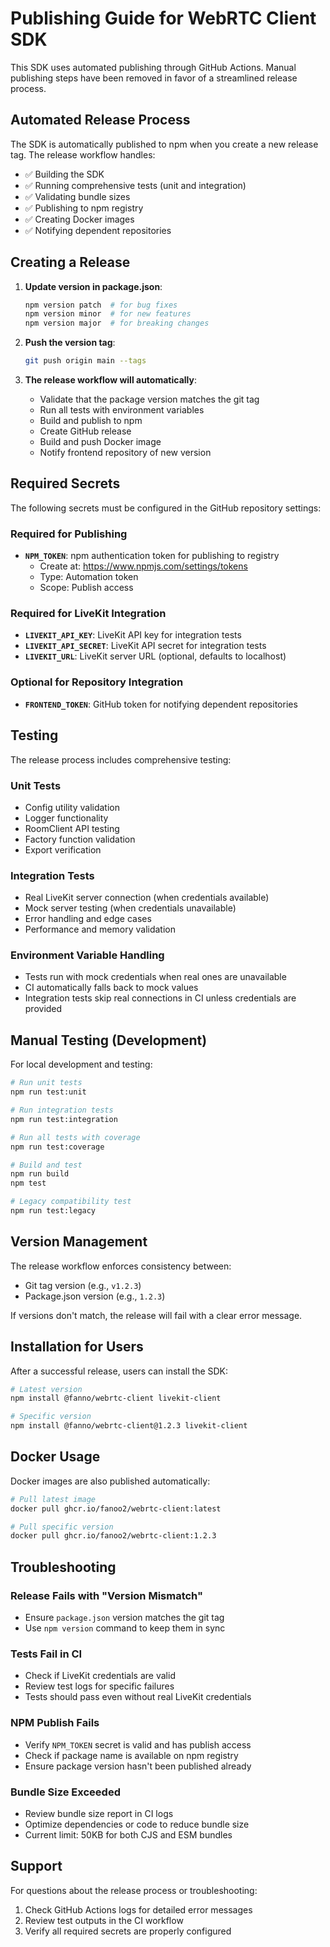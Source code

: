 # Publishing Guide for WebRTC Client SDK

This SDK uses automated publishing through GitHub Actions. Manual publishing steps have been removed in favor of a streamlined release process.

## Automated Release Process

The SDK is automatically published to npm when you create a new release tag. The release workflow handles:

- ✅ Building the SDK
- ✅ Running comprehensive tests (unit and integration)
- ✅ Validating bundle sizes
- ✅ Publishing to npm registry
- ✅ Creating Docker images
- ✅ Notifying dependent repositories

## Creating a Release

1. **Update version in package.json**:
   ```bash
   npm version patch  # for bug fixes
   npm version minor  # for new features
   npm version major  # for breaking changes
   ```

2. **Push the version tag**:
   ```bash
   git push origin main --tags
   ```

3. **The release workflow will automatically**:
   - Validate that the package version matches the git tag
   - Run all tests with environment variables
   - Build and publish to npm
   - Create GitHub release
   - Build and push Docker image
   - Notify frontend repository of new version

## Required Secrets

The following secrets must be configured in the GitHub repository settings:

### Required for Publishing
- **`NPM_TOKEN`**: npm authentication token for publishing to registry
  - Create at: https://www.npmjs.com/settings/tokens
  - Type: Automation token
  - Scope: Publish access

### Required for LiveKit Integration  
- **`LIVEKIT_API_KEY`**: LiveKit API key for integration tests
- **`LIVEKIT_API_SECRET`**: LiveKit API secret for integration tests
- **`LIVEKIT_URL`**: LiveKit server URL (optional, defaults to localhost)

### Optional for Repository Integration
- **`FRONTEND_TOKEN`**: GitHub token for notifying dependent repositories

## Testing

The release process includes comprehensive testing:

### Unit Tests
- Config utility validation
- Logger functionality
- RoomClient API testing
- Factory function validation
- Export verification

### Integration Tests  
- Real LiveKit server connection (when credentials available)
- Mock server testing (when credentials unavailable)
- Error handling and edge cases
- Performance and memory validation

### Environment Variable Handling
- Tests run with mock credentials when real ones are unavailable
- CI automatically falls back to mock values
- Integration tests skip real connections in CI unless credentials are provided

## Manual Testing (Development)

For local development and testing:

```bash
# Run unit tests
npm run test:unit

# Run integration tests
npm run test:integration

# Run all tests with coverage
npm run test:coverage

# Build and test
npm run build
npm test

# Legacy compatibility test
npm run test:legacy
```

## Version Management

The release workflow enforces consistency between:
- Git tag version (e.g., `v1.2.3`)
- Package.json version (e.g., `1.2.3`)

If versions don't match, the release will fail with a clear error message.

## Installation for Users

After a successful release, users can install the SDK:

```bash
# Latest version
npm install @fanno/webrtc-client livekit-client

# Specific version
npm install @fanno/webrtc-client@1.2.3 livekit-client
```

## Docker Usage

Docker images are also published automatically:

```bash
# Pull latest image
docker pull ghcr.io/fanoo2/webrtc-client:latest

# Pull specific version
docker pull ghcr.io/fanoo2/webrtc-client:1.2.3
```

## Troubleshooting

### Release Fails with "Version Mismatch"
- Ensure `package.json` version matches the git tag
- Use `npm version` command to keep them in sync

### Tests Fail in CI
- Check if LiveKit credentials are valid
- Review test logs for specific failures
- Tests should pass even without real LiveKit credentials

### NPM Publish Fails
- Verify `NPM_TOKEN` secret is valid and has publish access
- Check if package name is available on npm registry
- Ensure package version hasn't been published already

### Bundle Size Exceeded
- Review bundle size report in CI logs
- Optimize dependencies or code to reduce bundle size
- Current limit: 50KB for both CJS and ESM bundles

## Support

For questions about the release process or troubleshooting:
1. Check GitHub Actions logs for detailed error messages
2. Review test outputs in the CI workflow
3. Verify all required secrets are properly configured